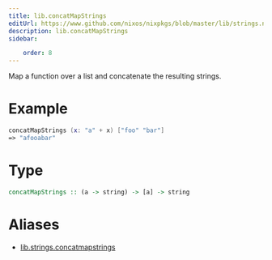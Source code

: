 ```yaml
---
title: lib.concatMapStrings
editUrl: https://www.github.com/nixos/nixpkgs/blob/master/lib/strings.nix#L78C22
description: lib.concatMapStrings
sidebar:

    order: 8
---
```


Map a function over a list and concatenate the resulting strings.

# Example

```nix
concatMapStrings (x: "a" + x) ["foo" "bar"]
=> "afooabar"
```

# Type

```haskell
concatMapStrings :: (a -> string) -> [a] -> string
```


# Aliases

- [lib.strings.concatmapstrings](/nix-doc-comments/reference/lib/strings/lib-strings-concatmapstrings)


